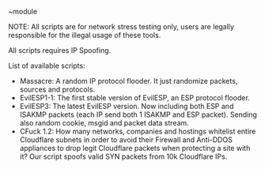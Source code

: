 ~module

NOTE: All scripts are for network stress testing only, users are legally responsible for the illegal usage of these tools.

All scripts requires IP Spoofing.

List of available scripts:

- Massacre: A random IP protocol flooder. It just randomize packets, sources and protocols.
- EvilESP1-1: The first stable version of EvilESP, an ESP protocol flooder. 
- EvilESP3: The latest EvilESP version. Now including both ESP and ISAKMP packets (each IP send both 1 ISAKMP and ESP packet). Sending also random cookie, msgid and packet data stream.
- CFuck 1.2: How many networks, companies and hostings whitelist entire Cloudflare subnets in order to avoid their Firewall and Anti-DDOS appliances to drop legit Cloudflare packets when protecting a site with it? Our script spoofs valid SYN packets from 10k Cloudflare IPs.
